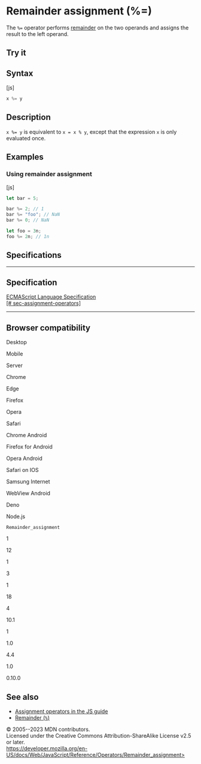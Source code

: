 Remainder assignment (%=)
=========================

 
The `%=` operator performs [remainder](remainder) on the two operands
and assigns the result to the left operand.


 
Try it 
------

 



 
Syntax
------

 
 
 
[js]


```js
x %= y
```




 
Description
-----------

 
`x %= y` is equivalent to `x = x % y`, except that the expression `x` is
only evaluated once.



 
Examples
--------


 
### Using remainder assignment 

 
 
 
[js]


```js
let bar = 5;

bar %= 2; // 1
bar %= "foo"; // NaN
bar %= 0; // NaN

let foo = 3n;
foo %= 2n; // 1n
```




Specifications
--------------

 
  -------------------------------------------------------------------------------------------------------------------------------------
  Specification
  -------------------------------------------------------------------------------------------------------------------------------------
  [ECMAScript Language Specification\
  [\#
  sec-assignment-operators]](https://tc39.es/ecma262/multipage/ecmascript-language-expressions.html#sec-assignment-operators)

  -------------------------------------------------------------------------------------------------------------------------------------


Browser compatibility 
---------------------

 


Desktop

Mobile

Server

Chrome

Edge

Firefox

Opera

Safari

Chrome Android

Firefox for Android

Opera Android

Safari on IOS

Samsung Internet

WebView Android

Deno

Node.js

`Remainder_assignment`

1

12

1

3

1

18

4

10.1

1

1.0

4.4

1.0

0.10.0

 
See also 
--------

 
-   [Assignment operators in the JS
    guide](https://developer.mozilla.org/en-US/docs/Web/JavaScript/Guide/Expressions_and_operators#assignment_operators)
-   [Remainder (`%`)](remainder)



 
© 2005--2023 MDN contributors.\
Licensed under the Creative Commons Attribution-ShareAlike License v2.5
or later.\
https://developer.mozilla.org/en-US/docs/Web/JavaScript/Reference/Operators/Remainder_assignment>


